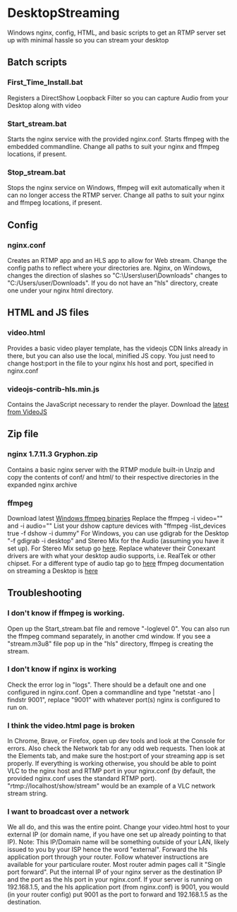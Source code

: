 # DesktopStreaming
Windows nginx, config, HTML, and basic scripts to get an RTMP server set up with minimal hassle so you can stream your desktop

## Batch scripts

### First_Time_Install.bat
Registers a DirectShow Loopback Filter so you can capture Audio from your Desktop along with video

### Start_stream.bat
Starts the nginx service with the provided nginx.conf. Starts ffmpeg with the embedded commandline. Change all paths to suit your nginx and ffmpeg locations, if present.

### Stop_stream.bat
Stops the nginx service on Windows, ffmpeg will exit automatically when it can no longer access the RTMP server. Change all paths to suit your nginx and ffmpeg locations, if present.

## Config

### nginx.conf
Creates an RTMP app and an HLS app to allow for Web stream. Change the config paths to reflect where your directories are. Nginx, on Windows, changes the direction of slashes so "C:\Users\user\Downloads" changes to "C:/Users/user/Downloads". If you do not have an "hls" directory, create one under your nginx html directory.

## HTML and JS files

### video.html
Provides a basic video player template, has the videojs CDN links already in there, but you can also use the local, minified JS copy. You just need to change host:port in the file to your nginx hls host and port, specified in nginx.conf

### videojs-contrib-hls.min.js
Contains the JavaScript necessary to render the player. Download the [latest from VideoJS](https://github.com/videojs/videojs-contrib-hls/releases)

## Zip file

### nginx 1.7.11.3 Gryphon.zip
Contains a basic nginx server with the RTMP module built-in
Unzip and copy the contents of conf/ and html/ to their respective directories in the expanded nginx archive

### ffmpeg
Download latest [Windows ffmpeg binaries](https://ffmpeg.zeranoe.com/builds)
Replace the ffmpeg -i video="<your video capture device>" and -i audio="<your audio capture device>"
List your dshow capture devices with "ffmpeg -list_devices true -f dshow -i dummy" 
For Windows, you can use gdigrab for the Desktop "-f gdigrab -i desktop" and Stereo Mix for the Audio (assuming you have it set up). For Stereo Mix setup go [here](https://appuals.com/how-to-restore-missing-stereo-mix-on-windows-10/). Replace whatever their Conexant drivers are with what your desktop audio supports, i.e. RealTek or other chipset. For a different type of audio tap go to [here](https://mediarealm.com.au/articles/stereo-mix-setup-windows-10/)
ffmpeg documentation on streaming a Desktop is [here](https://trac.ffmpeg.org/wiki/Capture/Desktop)

## Troubleshooting

### I don't know if ffmpeg is working.
Open up the Start_stream.bat file and remove "-loglevel 0". You can also run the ffmpeg command separately, in another cmd window. If you see a "stream.m3u8" file pop up in the "hls" directory, ffmpeg is creating the stream.

### I don't know if nginx is working
Check the error log in "logs". There should be a default one and one configured in nginx.conf. Open a commandline and type "netstat -ano | findstr 9001", replace "9001" with whatever port(s) nginx is configured to run on.

### I think the video.html page is broken
In Chrome, Brave, or Firefox, open up dev tools and look at the Console for errors. Also check the Network tab for any odd web requests. Then look at the Elements tab, and make sure the host:port of your streaming app is set properly. If everything is working otherwise, you should be able to point VLC to the nginx host and RTMP port in your nginx.conf (by default, the provided nginx.conf uses the standard RTMP port). "rtmp://localhost/show/stream" would be an example of a VLC network stream string.

### I want to broadcast over a network
We all do, and this was the entire point. Change your video.html host to your external IP (or domain name, if you have one set up already pointing to that IP). Note: This IP/Domain name will be something outside of your LAN, likely issued to you by your ISP hence the word "external". Forward the hls application port through your router. Follow whatever instructions are available for your particulare router. Most router admin pages call it "Single port forward". Put the internal IP of your nginx server as the destination IP and the port as the hls port in your nginx.conf. If your server is running on 192.168.1.5, and the hls application port (from nginx.conf) is 9001, you would (in your router config) put 9001 as the port to forward and 192.168.1.5 as the destination.
